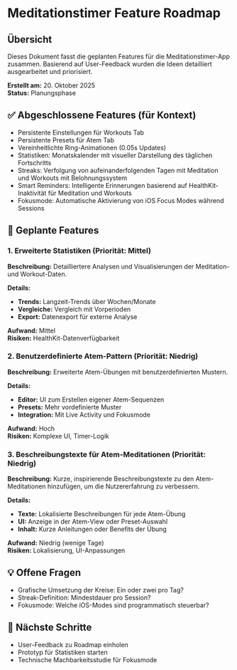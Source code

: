 # Meditationstimer Feature Roadmap

## Übersicht
Dieses Dokument fasst die geplanten Features für die Meditationstimer-App zusammen. Basierend auf User-Feedback wurden die Ideen detailliert ausgearbeitet und priorisiert.

**Erstellt am:** 20. Oktober 2025  
**Status:** Planungsphase

## ✅ Abgeschlossene Features (für Kontext)
- Persistente Einstellungen für Workouts Tab
- Persistente Presets für Atem Tab
- Vereinheitlichte Ring-Animationen (0.05s Updates)
- Statistiken: Monatskalender mit visueller Darstellung des täglichen Fortschritts
- Streaks: Verfolgung von aufeinanderfolgenden Tagen mit Meditation und Workouts mit Belohnungssystem
- Smart Reminders: Intelligente Erinnerungen basierend auf HealthKit-Inaktivität für Meditation und Workouts
- Fokusmode: Automatische Aktivierung von iOS Focus Modes während Sessions

## 🚀 Geplante Features

### 1. Erweiterte Statistiken (Priorität: Mittel)
**Beschreibung:** Detailliertere Analysen und Visualisierungen der Meditation- und Workout-Daten.

**Details:**
- **Trends:** Langzeit-Trends über Wochen/Monate
- **Vergleiche:** Vergleich mit Vorperioden
- **Export:** Datenexport für externe Analyse

**Aufwand:** Mittel  
**Risiken:** HealthKit-Datenverfügbarkeit

### 2. Benutzerdefinierte Atem-Pattern (Priorität: Niedrig)
**Beschreibung:** Erweiterte Atem-Übungen mit benutzerdefinierten Mustern.

**Details:**
- **Editor:** UI zum Erstellen eigener Atem-Sequenzen
- **Presets:** Mehr vordefinierte Muster
- **Integration:** Mit Live Activity und Fokusmode

**Aufwand:** Hoch  
**Risiken:** Komplexe UI, Timer-Logik

### 3. Beschreibungstexte für Atem-Meditationen (Priorität: Niedrig)
**Beschreibung:** Kurze, inspirierende Beschreibungstexte zu den Atem-Meditationen hinzufügen, um die Nutzererfahrung zu verbessern.

**Details:**
- **Texte:** Lokalisierte Beschreibungen für jede Atem-Übung
- **UI:** Anzeige in der Atem-View oder Preset-Auswahl
- **Inhalt:** Kurze Anleitungen oder Benefits der Übung

**Aufwand:** Niedrig (wenige Tage)  
**Risiken:** Lokalisierung, UI-Anpassungen

## 💡 Offene Fragen
- Grafische Umsetzung der Kreise: Ein oder zwei pro Tag?
- Streak-Definition: Mindestdauer pro Session?
- Fokusmode: Welche iOS-Modes sind programmatisch steuerbar?

## 🔄 Nächste Schritte
- User-Feedback zu Roadmap einholen
- Prototyp für Statistiken starten
- Technische Machbarkeitsstudie für Fokusmode